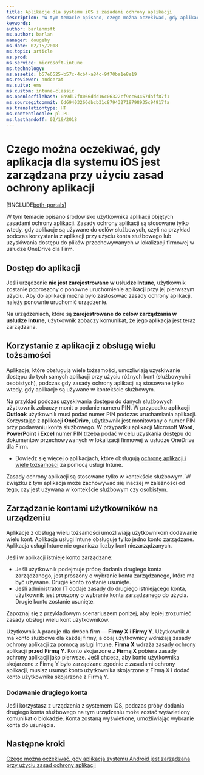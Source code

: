 ```yaml
---
title: Aplikacje dla systemu iOS z zasadami ochrony aplikacji
description: "W tym temacie opisano, czego można oczekiwać, gdy aplikacja dla systemu iOS jest zarządzana przy użyciu zasad ochrony aplikacji."
keywords: 
author: barlanmsft
ms.author: barlan
manager: dougeby
ms.date: 02/15/2018
ms.topic: article
ms.prod: 
ms.service: microsoft-intune
ms.technology: 
ms.assetid: b57e6525-b57c-4cb4-a84c-9f70ba1e8e19
ms.reviewer: andcerat
ms.suite: ems
ms.custom: intune-classic
ms.openlocfilehash: 0a9d17f8066ddd16c06322cf9cc64457daff87f1
ms.sourcegitcommit: 6d69403266dbcb31c879432719798935c94917fa
ms.translationtype: HT
ms.contentlocale: pl-PL
ms.lasthandoff: 02/19/2018
---
```

# <a name="what-to-expect-when-your-ios-app-is-managed-by-app-protection-policies"></a>Czego można oczekiwać, gdy aplikacja dla systemu iOS jest zarządzana przy użyciu zasad ochrony aplikacji

[!INCLUDE[both-portals](./includes/note-for-both-portals.md)]

 W tym temacie opisano środowisko użytkownika aplikacji objętych zasadami ochrony aplikacji. Zasady ochrony aplikacji są stosowane tylko wtedy, gdy aplikacje są używane do celów służbowych, czyli na przykład podczas korzystania z aplikacji przy użyciu konta służbowego lub uzyskiwania dostępu do plików przechowywanych w lokalizacji firmowej w usłudze OneDrive dla Firm.

##  <a name="access-apps"></a>Dostęp do aplikacji

Jeśli urządzenie **nie jest zarejestrowane w usłudze Intune**, użytkownik zostanie poproszony o ponowne uruchomienie aplikacji przy jej pierwszym użyciu. Aby do aplikacji można było zastosować zasady ochrony aplikacji, należy ponownie uruchomić urządzenie.

<!--- The following screenshot from the Skype app illustrates this restart request: --->


<!---  ![Screenshot of the iOS device showing PIN prompt](../media/appmanagement/iOS_AppPINPrompt.png) --->

Na urządzeniach, które są **zarejestrowane do celów zarządzania w usłudze Intune**, użytkownik zobaczy komunikat, że jego aplikacja jest teraz zarządzana.

##  <a name="use-apps-with-multi-identity-support"></a>Korzystanie z aplikacji z obsługą wielu tożsamości

Aplikacje, które obsługują wiele tożsamości, umożliwiają uzyskiwanie dostępu do tych samych aplikacji przy użyciu różnych kont (służbowych i osobistych), podczas gdy zasady ochrony aplikacji są stosowane tylko wtedy, gdy aplikacje są używane w kontekście służbowym.  

Na przykład podczas uzyskiwania dostępu do danych służbowych użytkownik zobaczy monit o podanie numeru PIN. W przypadku **aplikacji Outlook** użytkownik musi podać numer PIN podczas uruchamiania aplikacji. Korzystając z **aplikacji OneDrive**, użytkownik jest monitowany o numer PIN przy podawaniu konta służbowego.  W przypadku aplikacji Microsoft **Word**, **PowerPoint** i **Excel** numer PIN trzeba podać w celu uzyskania dostępu do dokumentów przechowywanych w lokalizacji firmowej w usłudze OneDrive dla Firm.

- Dowiedz się więcej o aplikacjach, które obsługują [ochronę aplikacji i wiele tożsamości](https://www.microsoft.com/cloud-platform/microsoft-intune-apps) za pomocą usługi Intune.

Zasady ochrony aplikacji są stosowane tylko w kontekście służbowym. W związku z tym aplikacja może zachowywać się inaczej w zależności od tego, czy jest używana w kontekście służbowym czy osobistym.

##  <a name="manage-user-accounts-on-the-device"></a>Zarządzanie kontami użytkowników na urządzeniu

Aplikacje z obsługą wielu tożsamości umożliwiają użytkownikom dodawanie wielu kont.  Aplikacja usługi Intune obsługuje tylko jedno konto zarządzane.  Aplikacja usługi Intune nie ogranicza liczby kont niezarządzanych.

Jeśli w aplikacji istnieje konto zarządzane:
*   Jeśli użytkownik podejmuje próbę dodania drugiego konta zarządzanego, jest proszony o wybranie konta zarządzanego, które ma być używane.  Drugie konto zostanie usunięte.
*   Jeśli administrator IT dodaje zasady do drugiego istniejącego konta, użytkownik jest proszony o wybranie konta zarządzanego do użycia.  Drugie konto zostanie usunięte.

Zapoznaj się z przykładowym scenariuszem poniżej, aby lepiej zrozumieć zasady obsługi wielu kont użytkowników.

Użytkownik A pracuje dla dwóch firm — **Firmy X** i **Firmy Y**. Użytkownik A ma konto służbowe dla każdej firmy, a obaj użytkownicy wdrażają zasady ochrony aplikacji za pomocą usługi Intune. **Firma X** wdraża zasady ochrony aplikacji **przed** **Firmą Y**. Konto skojarzone z **Firmą X** pobiera zasady ochrony aplikacji jako pierwsze. Jeśli chcesz, aby konto użytkownika skojarzone z Firmą Y było zarządzane zgodnie z zasadami ochrony aplikacji, musisz usunąć konto użytkownika skojarzone z Firmą X i dodać konto użytkownika skojarzone z Firmą Y.

### <a name="add-a-second-account"></a>Dodawanie drugiego konta

Jeśli korzystasz z urządzenia z systemem iOS, podczas próby dodania drugiego konta służbowego na tym urządzeniu może zostać wyświetlony komunikat o blokadzie. Konta zostaną wyświetlone, umożliwiając wybranie konta do usunięcia.

## <a name="next-steps"></a>Następne kroki
[Czego można oczekiwać, gdy aplikacja systemu Android jest zarządzana przy użyciu zasad ochrony aplikacji](end-user-mam-apps-android.md)
